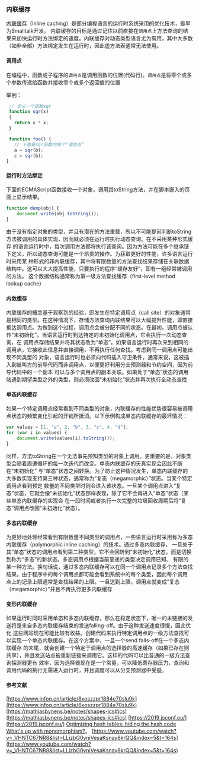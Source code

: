 ### 内联缓存
[内联缓存](https://zh.wikipedia.org/wiki/%E5%86%85%E8%81%94%E7%BC%93%E5%AD%98)（Inline caching）是部分编程语言的运行时系统采用的优化技术，最早为Smalltalk开发。
内联缓存的目标是通过记住以前直接在`调用点`上方法查询的结果来加快运行时方法绑定的速度。内联缓存对动态类型语言尤为有用，其中大多数（如非全部）方法绑定发生在运行时，因此虚方法表通常无法使用。

#### 调用点
在编程中，函数或子程序的`调用点`是调用函数的位置(代码行)。`调用点`是将零个或多个参数传递给函数并接收零个或多个返回值的位置

举例：
```javascript
 // 定义一个函数sqr
 function sqr(x)
 {
   return x * x;
 }

 function foo() {
   // 下面是sqr函数的两个“调用点”
   a = sqr(b);
   c = sqr(b);
}
```

#### 运行时方法绑定
下面的ECMAScript函数接收一个对象，调用其toString方法，并在脚本嵌入的页面上显示结果。
```javascript
function dump(obj) {
    document.write(obj.toString());
}
```
由于没有指定对象的类型，并且有潜在的方法重载，所以不可能提前判断toString方法被调用的具体实现，因而就必须在运行时执行动态查询。在不采用某种形式缓存
的语言运行时中，每次调用方法都将执行该查询。因为方法可能在多个继承链下定义，所以动态查询可能是一个昂贵的操作。为获取更好的性能，许多语言运行时采用某
种形式的非内联缓存，其中将有限数量的方法查找结果存储在关联数据结构中。这可以大大提高性能，只要执行的程序“缓存友好”，即有一组经常被调用的方法。
这个数据结构通常称为第一级方法查找缓存（first-level method lookup cache）

#### 内敛缓存
内联缓存的概念基于观察到的经验，即发生在特定调用点（call site）的对象通常是相同的类型。在这种情况下，存储方法查询内联结果可以大幅提升性能，即直接
抵达调用点。为做到这个过程，调用点会被分配不同的状态。在最初，调用点被认作“未初始化”。当语言运行时到达特定的未初始化调用点，它会执行一次动态查询，在
调用点存储结果并将其状态改为“单态”。如果语言运行时再次来到相同的调用点，它接收此信息并直接调用，不再执行任何查找。考虑到同一调用点可能出现不同类型的
对象，语言运行时也必须向代码插入守卫条件。通常来说，这被插入到被叫方的前导代码而非调用点，以便更好利用分支预测器和节约空间，因为前导代码中的一个副本
可以与多个调用点的副本关联。如果处于“单态”状态的调用站遇到期望类型之外的类型，则必须改回“未初始化”状态并再次执行全动态查找

#### 单态内联缓存
如果一个特定调用点经常看到不同类型的对象，内联缓存的性能优势很容易被调用点状态的频繁变化引起的开销所抵消。以下示例构成单态内联缓存的最坏情况：
```javascript
var values = [1, "a", 2, "b", 3, "c", 4, "d"];
for (var i in values) {
    document.write(values[i].toString());
}
```
同样，方法toString在一个无法事先预知类型的对象上调用。更重要的是，对象类型会随着周遭循环的每一次迭代而改变。单态内联缓存的天真实现会因此不断在“未初始化”
与“单态”状态之间转换。为了防止这种情况发生，单态内联缓存的大多数实现支持第三种状态，通常称为“复态（megamorphic）”状态。当某个特定调用点看到预定
数量的不同类型时则会进入该状态。一旦某个调用点进入“复态”状态，它就会像“未初始化”状态那样表现，除了它不会再进入“单态”状态（某些单态内联缓存的实现会
在一段时间或者执行一次完整的垃圾回收周期后将“复态”调用点改回“未初始化”状态）。

#### 多态内联缓存
为更好地处理经常看到有限数量不同类型的调用点，一些语言运行时采用称为多态内联缓存（polymorphic inline caching）的技术。通过多态内联缓存，
一旦处于其“单态”状态的调用点看到第二种类型，它不会回转到“未初始化”状态，而是切换到称为“多态”的新状态。多态调用点根据当前呈递的类型决定调用已知、
有限的某一种方法。换句话说，通过多态内联缓存可以在同一个调用点记录多个方法查找结果。由于程序中的每个调用点都可能会看到系统中的每个类型，因此每个调用
点上的记录上限通常是查找结果的上限。一旦达到上限，调用点就变成“复态（megamorphic）”并且不再执行更多内联缓存


#### 变形内联缓存
如果运行时同时采用单态和多态内联缓存，那么在稳定状态下，唯一的未链接的发送将是来自多态内联缓存结束的发送falling-off。由于这种发送速度很慢，因此优化
这些网站现在可能比较有收益。创建代码来执行特定调用点的一级方法查找可以实现一个单态内联缓存。在这个方案中，一旦一个send falls-off在一个多态内联缓存
的末尾，就会创建一个特定于调用点的选择器的高速缓存（如果已存在则共享），并且发送站点被重新链接来调用它。这样的代码可以比普通的一级方法查询探测器更有
效率，因为选择器现在是一个常量，可以降低寄存器压力，查询和调用代码的执行无需进入运行时，并且调度可以从分支预测器中受益。





#### 参考文献
[https://www.infoq.cn/article/6xoszzpr1884e70slu9k](https://www.infoq.cn/article/6xoszzpr1884e70slu9k)
[https://mathiasbynens.be/notes/shapes-ics#ics](https://mathiasbynens.be/notes/shapes-ics#ics)
[https://2019.jsconf.eu/](https://2019.jsconf.eu/)
[Optimizing hash tables: hiding the hash code](https://v8.dev/blog/hash-code)
[What's up with monomorphism?](https://mrale.ph/blog/2015/01/11/whats-up-with-monomorphism.html)。
[https://www.youtube.com/watch?v=_VHNTC67NR8&list=LLizbG0yniVesaKsnay8krQQ&index=5&t=164s](https://www.youtube.com/watch?v=_VHNTC67NR8&list=LLizbG0yniVesaKsnay8krQQ&index=5&t=164s)


